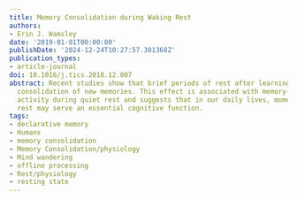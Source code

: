 ```yaml
---
title: Memory Consolidation during Waking Rest
authors:
- Erin J. Wamsley
date: '2019-01-01T00:00:00'
publishDate: '2024-12-24T10:27:57.301368Z'
publication_types:
- article-journal
doi: 10.1016/j.tics.2018.12.007
abstract: Recent studies show that brief periods of rest after learning facilitate
  consolidation of new memories. This effect is associated with memory-related brain
  activity during quiet rest and suggests that in our daily lives, moments of unoccupied
  rest may serve an essential cognitive function.
tags:
- declarative memory
- Humans
- memory consolidation
- Memory Consolidation/physiology
- Mind wandering
- offline processing
- Rest/physiology
- resting state
---
```

